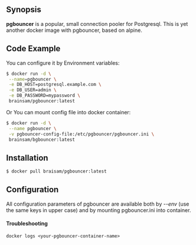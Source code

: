 ## Synopsis

**pgbouncer** is a popular, small connection pooler for Postgresql. This is yet another docker image with pgbouncer, based on alpine.

## Code Example
You can configure it by Environment variables:
```bash
$ docker run -d \
 --name=pgbouncer \
 -e DB_HOST=postgresql.example.com \
 -e DB_USER=admin \
 -e DB_PASSWORD=mypassword \
 brainsam/pgbouncer:latest
```
Or You can mount config file into docker container:
```bash
$ docker run -d \
 --name pgbouncer \
 -v pgbouncer-config-file:/etc/pgbouncer/pgbouncer.ini \
 brainsam/bgbouncer:latest
```

## Installation

```bash
$ docker pull braisam/pgbouncer:latest
```
## Configuration

All configuration parameters of pgbouncer are available both by *--env* (use the same keys in upper case) and by mounting pgbouncer.ini into container.

#### Troubleshooting

```
docker logs <your-pgbouncer-container-name>
```
